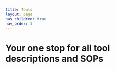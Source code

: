 ```yaml
---
title: Tools
layout: page
has_children: true
nav_order: 3
---
```


# Your one stop for all tool descriptions and SOPs
